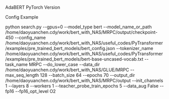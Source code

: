 AdaBERT PyTorch Version

Config Example

python search.py --gpus=0 --model_type bert --model_name_or_path /home/daoyuanchen.cdy/work/bert_with_NAS/MRPC/output/checkpoint-450 --config_name /home/daoyuanchen.cdy/work/bert_with_NAS/useful_codes/PyTransformer/examples/pre_trained_bert_models/bert_config.json --tokenizer_name /home/daoyuanchen.cdy/work/bert_with_NAS/useful_codes/PyTransformer/examples/pre_trained_bert_models/bert-base-uncased-vocab.txt --task_name MRPC --do_lower_case --data_dir /home/daoyuanchen.cdy/work/bert_with_NAS/GLUE/MRPC --max_seq_length 128 --batch_size 64 --epochs 70 --output_dir /home/daoyuanchen.cdy/work/bert_with_NAS/MRPC/output --init_channels 1 --layers 8 --workers 1 --teacher_probe_train_epochs 5 --data_aug False --fp16 --fp16_opt_level O2
